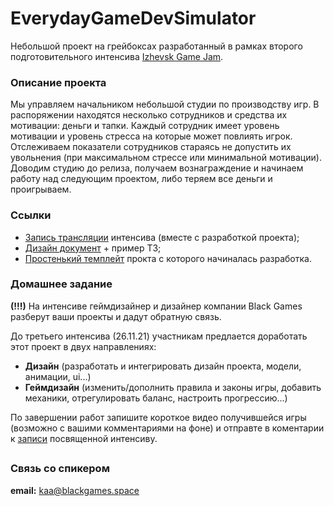 # EverydayGameDevSimulator

Небольшой проект на грейбоксах разработанный в рамках второго подготовительного интенсива
[Izhevsk Game Jam](https://drive.google.com/file/d/16c8ocsx03BWACgvjDx3uxXLFAj0yfvE-/view?usp=sharing "Izhevsk Game Jam").

### Описание проекта
Мы управляем начальником небольшой студии по производству игр. В распоряжении находятся несколько сотрудников и средства их мотивации: деньги и тапки. Каждый сотрудник имеет уровень мотивации и уровень стресса на которые может повлиять игрок.   
Отслеживаем показатели сотрудников стараясь не допустить их увольнения (при максимальном стрессе или минимальной мотивации).   
Доводим студию до релиза, получаем вознаграждение и начинаем работу над следующим проектом, либо теряем все деньги и проигрываем.

### Ссылки
* [Запись трансляции](https://www.youtube.com/watch?v=L_MylX_Se2Q "YouTubeStream") интенсива (вместе с разработкой проекта);
* [Дизайн документ](https://docs.google.com/document/d/17HzpCmVYJ1V88ZyBm8qq_BCAvgnNvhzPD1hVbcO4sx0/edit?usp=sharing "GameDesignDocument") + пример ТЗ;
* [Простенький темплейт](https://drive.google.com/file/d/16c8ocsx03BWACgvjDx3uxXLFAj0yfvE-/view?usp=sharing "Template") прокта с которого начиналась разработка.
  
### Домашнее задание
**(!!!)** На интенсиве геймдизайнер и дизайнер компании Black Games разберут ваши проекты и дадут обратную связь.

До третьего интенсива (26.11.21) участникам предлается доработать этот проект в двух направлениях:   
* **Дизайн** (разработать и интегрировать дизайн проекта, модели, анимации, ui...)
* **Геймдизайн** (изменить/дополнить правила и законы игры, добавить механики, отрегулировать баланс, настроить прогрессию...)

По завершении работ запишите короткое видео получившейся игры (возможно с вашими комментариями на фоне) и отправте в коментарии к 
[записи](https://vk.com/wall-206890306_51 "VK Post") посвященной интенсиву.
 
##
### Связь со спикером
**email:** kaa@blackgames.space
